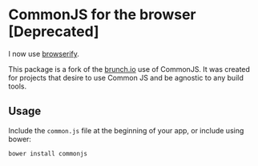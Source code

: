 # CommonJS for the browser [Deprecated]
I now use [browserify](https://github.com/substack/node-browserify).

This package is a fork of the [brunch.io](http://brunch.io) use of CommonJS. It was created for projects that desire to use Common JS and be agnostic to any build tools.

## Usage
Include the `common.js` file at the beginning of your app, or include using bower:

    bower install commonjs
